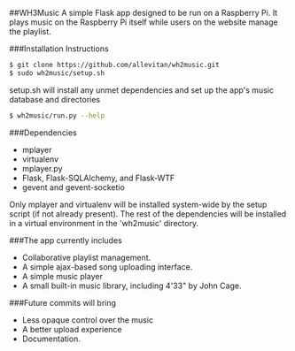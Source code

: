 ##WH3Music
A simple Flask app designed to be run on a Raspberry Pi. It plays music on the Raspberry Pi itself while users on the website manage the playlist.

###Installation Instructions
```bash
$ git clone https://github.com/allevitan/wh2music.git
$ sudo wh2music/setup.sh
```
setup.sh will install any unmet dependencies and set up the app's music database and directories

```bash
$ wh2music/run.py --help
```

###Dependencies
* mplayer
* virtualenv
* mplayer.py
* Flask, Flask-SQLAlchemy, and Flask-WTF
* gevent and gevent-socketio

Only mplayer and virtualenv will be installed system-wide by the setup script (if not already present). The rest of the dependencies will be installed in a virtual environment in the 'wh2music' directory.

###The app currently includes
* Collaborative playlist management.
* A simple ajax-based song uploading interface.
* A simple music player
* A small built-in music library, including 4'33" by John Cage.

###Future commits will bring
* Less opaque control over the music
* A better upload experience
* Documentation.

